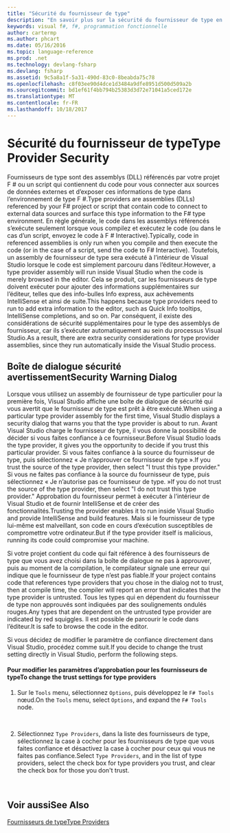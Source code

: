 ```yaml
---
title: "Sécurité du fournisseur de type"
description: "En savoir plus sur la sécurité du fournisseur de type en F #, notamment comment modifier les paramètres d’approbation pour un fournisseur de type."
keywords: visual f#, f#, programmation fonctionnelle
author: cartermp
ms.author: phcart
ms.date: 05/16/2016
ms.topic: language-reference
ms.prod: .net
ms.technology: devlang-fsharp
ms.devlang: fsharp
ms.assetid: 9c5a8a1f-5a31-490d-83c0-8beabda75c78
ms.openlocfilehash: c8f03ee90d4dce1d3484a9dfe8951d500d509a2b
ms.sourcegitcommit: bd1ef61f4bb794b25383d3d72e71041a5ced172e
ms.translationtype: MT
ms.contentlocale: fr-FR
ms.lasthandoff: 10/18/2017
---
```

# <a name="type-provider-security"></a><span data-ttu-id="7d939-104">Sécurité du fournisseur de type</span><span class="sxs-lookup"><span data-stu-id="7d939-104">Type Provider Security</span></span>

<span data-ttu-id="7d939-105">Fournisseurs de type sont des assemblys (DLL) référencés par votre projet F # ou un script qui contiennent du code pour vous connecter aux sources de données externes et d’exposer ces informations de type dans l’environnement de type F #.</span><span class="sxs-lookup"><span data-stu-id="7d939-105">Type providers are assemblies (DLLs) referenced by your F# project or script that contain code to connect to external data sources and surface this type information to the F# type environment.</span></span> <span data-ttu-id="7d939-106">En règle générale, le code dans les assemblys référencés s’exécute seulement lorsque vous compilez et exécutez le code (ou dans le cas d’un script, envoyez le code à F # Interactive).</span><span class="sxs-lookup"><span data-stu-id="7d939-106">Typically, code in referenced assemblies is only run when you compile and then execute the code (or in the case of a script, send the code to F# Interactive).</span></span> <span data-ttu-id="7d939-107">Toutefois, un assembly de fournisseur de type sera exécuté à l’intérieur de Visual Studio lorsque le code est simplement parcouru dans l’éditeur.</span><span class="sxs-lookup"><span data-stu-id="7d939-107">However, a type provider assembly will run inside Visual Studio when the code is merely browsed in the editor.</span></span> <span data-ttu-id="7d939-108">Cela se produit, car les fournisseurs de type doivent exécuter pour ajouter des informations supplémentaires sur l’éditeur, telles que des info-bulles Info express, aux achèvements IntelliSense et ainsi de suite.</span><span class="sxs-lookup"><span data-stu-id="7d939-108">This happens because type providers need to run to add extra information to the editor, such as Quick Info tooltips, IntelliSense completions, and so on.</span></span> <span data-ttu-id="7d939-109">Par conséquent, il existe des considérations de sécurité supplémentaires pour le type des assemblys de fournisseur, car ils s’exécuter automatiquement au sein du processus Visual Studio.</span><span class="sxs-lookup"><span data-stu-id="7d939-109">As a result, there are extra security considerations for type provider assemblies, since they run automatically inside the Visual Studio process.</span></span>


## <a name="security-warning-dialog"></a><span data-ttu-id="7d939-110">Boîte de dialogue sécurité avertissement</span><span class="sxs-lookup"><span data-stu-id="7d939-110">Security Warning Dialog</span></span>
<span data-ttu-id="7d939-111">Lorsque vous utilisez un assembly de fournisseur de type particulier pour la première fois, Visual Studio affiche une boîte de dialogue de sécurité qui vous avertit que le fournisseur de type est prêt à être exécuté.</span><span class="sxs-lookup"><span data-stu-id="7d939-111">When using a particular type provider assembly for the first time, Visual Studio displays a security dialog that warns you that the type provider is about to run.</span></span> <span data-ttu-id="7d939-112">Avant Visual Studio charge le fournisseur de type, il vous donne la possibilité de décider si vous faites confiance à ce fournisseur.</span><span class="sxs-lookup"><span data-stu-id="7d939-112">Before Visual Studio loads the type provider, it gives you the opportunity to decide if you trust this particular provider.</span></span> <span data-ttu-id="7d939-113">Si vous faites confiance à la source du fournisseur de type, puis sélectionnez « Je n’approuver ce fournisseur de type ».</span><span class="sxs-lookup"><span data-stu-id="7d939-113">If you trust the source of the type provider, then select "I trust this type provider."</span></span> <span data-ttu-id="7d939-114">Si vous ne faites pas confiance à la source du fournisseur de type, puis sélectionnez « Je n’autorise pas ce fournisseur de type. »</span><span class="sxs-lookup"><span data-stu-id="7d939-114">If you do not trust the source of the type provider, then select "I do not trust this type provider."</span></span> <span data-ttu-id="7d939-115">Approbation du fournisseur permet à exécuter à l’intérieur de Visual Studio et de fournir IntelliSense et de créer des fonctionnalités.</span><span class="sxs-lookup"><span data-stu-id="7d939-115">Trusting the provider enables it to run inside Visual Studio and provide IntelliSense and build features.</span></span> <span data-ttu-id="7d939-116">Mais si le fournisseur de type lui-même est malveillant, son code en cours d’exécution susceptibles de compromettre votre ordinateur.</span><span class="sxs-lookup"><span data-stu-id="7d939-116">But if the type provider itself is malicious, running its code could compromise your machine.</span></span>

<span data-ttu-id="7d939-117">Si votre projet contient du code qui fait référence à des fournisseurs de type que vous avez choisi dans la boîte de dialogue ne pas à approuver, puis au moment de la compilation, le compilateur signale une erreur qui indique que le fournisseur de type n’est pas fiable.</span><span class="sxs-lookup"><span data-stu-id="7d939-117">If your project contains code that references type providers that you chose in the dialog not to trust, then at compile time, the compiler will report an error that indicates that the type provider is untrusted.</span></span> <span data-ttu-id="7d939-118">Tous les types qui en dépendent du fournisseur de type non approuvés sont indiquées par des soulignements ondulés rouges.</span><span class="sxs-lookup"><span data-stu-id="7d939-118">Any types that are dependent on the untrusted type provider are indicated by red squiggles.</span></span> <span data-ttu-id="7d939-119">Il est possible de parcourir le code dans l’éditeur.</span><span class="sxs-lookup"><span data-stu-id="7d939-119">It is safe to browse the code in the editor.</span></span>

<span data-ttu-id="7d939-120">Si vous décidez de modifier le paramètre de confiance directement dans Visual Studio, procédez comme suit.</span><span class="sxs-lookup"><span data-stu-id="7d939-120">If you decide to change the trust setting directly in Visual Studio, perform the following steps.</span></span>


#### <a name="to-change-the-trust-settings-for-type-providers"></a><span data-ttu-id="7d939-121">Pour modifier les paramètres d’approbation pour les fournisseurs de type</span><span class="sxs-lookup"><span data-stu-id="7d939-121">To change the trust settings for type providers</span></span>

1. <span data-ttu-id="7d939-122">Sur le `Tools` menu, sélectionnez `Options`, puis développez le `F# Tools` nœud.</span><span class="sxs-lookup"><span data-stu-id="7d939-122">On the `Tools` menu, select `Options`, and expand the `F# Tools` node.</span></span>
<br />

2. <span data-ttu-id="7d939-123">Sélectionnez `Type Providers`, dans la liste des fournisseurs de type, sélectionnez la case à cocher pour les fournisseurs de type que vous faites confiance et désactivez la case à cocher pour ceux qui vous ne faites pas confiance.</span><span class="sxs-lookup"><span data-stu-id="7d939-123">Select `Type Providers`, and in the list of type providers, select the check box for type providers you trust, and clear the check box for those you don't trust.</span></span>
<br />


## <a name="see-also"></a><span data-ttu-id="7d939-124">Voir aussi</span><span class="sxs-lookup"><span data-stu-id="7d939-124">See Also</span></span>
[<span data-ttu-id="7d939-125">Fournisseurs de type</span><span class="sxs-lookup"><span data-stu-id="7d939-125">Type Providers</span></span>](index.md)
